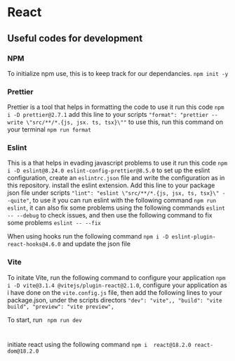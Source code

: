 # React 

## Useful codes for development

### NPM

To initialize npm use, this is to keep track for our dependancies. ``` npm init -y ```

### Prettier

Prettier is a tool that helps in formatting the code to use it run this code ``` npm i -D prettier@2.7.1 ``` add this line to your scripts  ``` "format": "prettier --write \"src/**/*.{js, jsx. ts, tsx}\"" ``` to use this, run this command on your terminal ``` npm run format ```

### Eslint

This is a that helps in evading javascript problems to use it run this code ``` npm i -D eslint@8.24.0 eslint-config-prettier@8.5.0 ``` to set up the eslint configuration, create an ``` eslintrc.json ``` file and write the configuration as in this repository. install the eslint extension.
Add this line to your package json file under scripts ``` "lint": "eslint \"src/**/*.{js, jsx, ts, tsx}\" --quite" ```, to use it you can run eslint with the following command ``` npm run eslint ```, it can also fix some problems using the following commands ``` eslint -- --debug ``` to check issues, and then use the following command to fix some problems ``` eslint -- --fix ```

When using hooks run the following command ``` npm i -D eslint-plugin-react-hooks@4.6.0 ```  and update the json file

### Vite

To initate Vite, run the following command to configure your application ``` npm i -D vite@3.1.4 @vitejs/plugin-react@2.1.0 ```, configure your application as i have done on the ``` vite.config.js ``` file, then add the following lines to your package.json, under the scripts directors ```"dev": "vite",,
    "build": "vite build",
    "preview": "vite preview",```

To start, run ``` npm run dev```

#

initiate react using the following command ``` npm i  react@18.2.0 react-dom@18.2.0 ```

#
